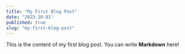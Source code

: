 ```yaml
---
title: "My First Blog Post"
date: "2023-10-01"
published: true
slug: "my-first-blog-post"
---
```


This is the content of my first blog post. You can write **Markdown** here!
